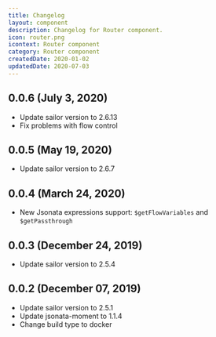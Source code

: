```yaml
---
title: Changelog
layout: component
description: Changelog for Router component.
icon: router.png
icontext: Router component
category: Router component
createdDate: 2020-01-02
updatedDate: 2020-07-03
---
```


## 0.0.6 (July 3, 2020)

* Update sailor version to 2.6.13
* Fix problems with flow control

## 0.0.5 (May 19, 2020)

* Update sailor version to 2.6.7

## 0.0.4 (March 24, 2020)

* New Jsonata expressions support: `$getFlowVariables` and `$getPassthrough`

## 0.0.3 (December 24, 2019)

* Update sailor version to 2.5.4

## 0.0.2 (December 07, 2019)

* Update sailor version to 2.5.1
* Update jsonata-moment to 1.1.4
* Change build type to docker
